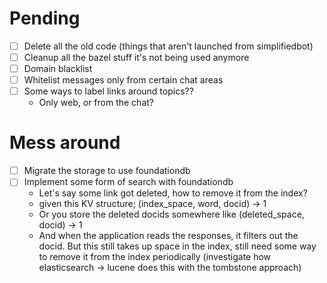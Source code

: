 # Pending

- [ ] Delete all the old code (things that aren't launched from simplifiedbot)
- [ ] Cleanup all the bazel stuff it's not being used anymore
- [ ] Domain blacklist
- [ ] Whitelist messages only from certain chat areas
- [ ] Some ways to label links around topics??
  - Only web, or from the chat?

# Mess around

- [ ] Migrate the storage to use foundationdb
- [ ] Implement some form of search with foundationdb
  - Let's say some link got deleted, how to remove it from the index?
  - given this KV structure; (index_space, word, docid) -> 1
  - Or you store the deleted docids somewhere like (deleted_space, docid) -> 1
  - And when the application reads the responses, it filters out the docid. But this still takes up space in the index, still need some way to remove it from the index periodically (investigate how elasticsearch -> lucene does this with the tombstone approach)